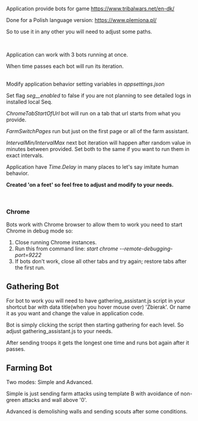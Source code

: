 Application provide bots for game https://www.tribalwars.net/en-dk/

Done for a Polish language version: https://www.plemiona.pl/

So to use it in any other you will need to adjust some paths.

<br>



Application can work with 3 bots running at once. 

When time  passes each bot will run its iteration.
<br>
<br>

Modify application behavior setting variables in <i>appsettings.json</i>

Set flag <i>seg__enabled</i> to false if you are not planning to see detailed logs in installed local Seq.

<i>ChromeTabStartOfUrl</i> bot will run on a tab that url starts from what you provide.

<i>FarmSwitchPages</i> run but just on the first page or all of the farm assistant.

<i>IntervalMin/IntervalMax</i> next bot iteration will happen after random value in minutes between provided. Set both to the same if you want to run them in exact intervals. 

Application have <i>Time.Delay</i> in many places to let's say imitate human behavior.

<b>Created 'on a feet' so feel free to adjust and modify to your needs.</b>


<br>
<h3>Chrome</h3>
Bots work with Chrome browser to allow them to work you need to start Chrome in debug mode so:

1. Close running Chrome instances.
2. Run this from command line:
   <i>start chrome --remote-debugging-port=9222</i>
3. If bots don't work, close all other tabs and try again; restore tabs after the first run.



<h2><b>Gathering Bot</b></h2>
For bot to work you will need to have gathering_assistant.js script in your shortcut bar with data title(when you hover mouse over) 'Zbierak'. Or name it as you want and change the value in application code. 

Bot is simply clicking the script then starting gathering for each level. So adjust gathering_assistant.js to your needs.

After sending troops it gets the longest one time and runs bot again after it passes.



<h2><b>Farming Bot</b></h2>
Two modes: Simple and Advanced. 

Simple is just sending farm attacks using template B with avoidance of non-green attacks and wall above '0'.

Advanced is demolishing walls and sending scouts after some conditions. 
